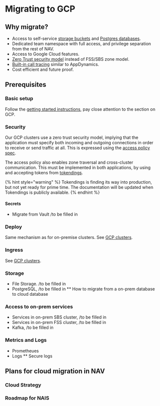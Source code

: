 # Migrating to GCP

## Why migrate?
* Access to self-service [storage buckets](../persistence/buckets.md)
  and [Postgres databases](../persistence/postgres.md). 
* Dedicated team namespace with full access, and privilege separation from the rest of NAV.
* Access to Google Cloud features.
* [Zero Trust security model](https://github.com/navikt/pig/blob/master/kubeops/doc/zero-trust.md) instead of FSS/SBS zone model.
* [Built-in call tracing](https://istio.io/docs/tasks/observability/distributed-tracing/) similar to AppDynamics.
* Cost efficient and future proof.

## Prerequisites

### Basic setup
Follow the [getting started instructions](../basics/access.md), pay close attention to the section on GCP.

### Security
Our GCP clusters use a zero trust security model, implying that the application
must specify both incoming and outgoing connections in order to receive or send
traffic at all. This is expressed using the [access policy
spec](../nais-application/access-policy.md).

The access policy also enables zone traversal and cross-cluster communication. This
must be implemented in both applications, by using and accepting tokens from
[tokendings](https://github.com/nais/jwker/blob/master/TOKENFLOW.md).

{% hint style="warning" %}
Tokendings is finding its way into production, but not yet ready for prime time.
The documentation will be updated when Tokendings is publicly available.
{% endhint %}

#### Secrets
* Migrate from Vault /to be filled in

### Deploy
Same mechanism as for on-premise clusters. See [GCP clusters](gcp.md).

### Ingress
See [GCP clusters](gcp.md).

### Storage
* File Storage. /to be filled in
* PostgreSQL, /to be filled in
** How to migrate from a on-prem database to cloud database

### Access to on-prem services
* Services in on-prem SBS cluster, /to be filled in
* Services in on-prem FSS cluster, /to be filled in
* Kafka, /to be filled in 

### Metrics and Logs
* Prometheues
* Logs
** Secure logs

## Plans for cloud migration in NAV
### Cloud Strategy
### Roadmap for NAIS
